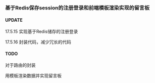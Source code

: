 ### 基于Redis保存session的注册登录和前端模板渲染实现的留言板







#### UPDATE

17.5.15  实现基于Redis储存的注册登录

17.5.16 封装代码，减少冗长的代码



#### TODO

对于路由的封装

用模板渲染数据并实现留言板





